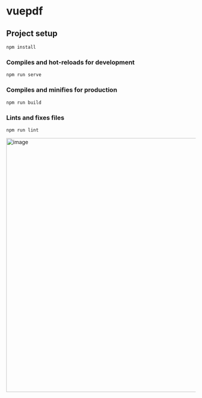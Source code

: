 # vuepdf

## Project setup
```
npm install
```

### Compiles and hot-reloads for development
```
npm run serve
```

### Compiles and minifies for production
```
npm run build
```

### Lints and fixes files
```
npm run lint
```
<img width="674" alt="image" src="https://user-images.githubusercontent.com/68620506/162630662-c2e9783b-8b00-4ffd-9788-63b2e7c628d0.png">
